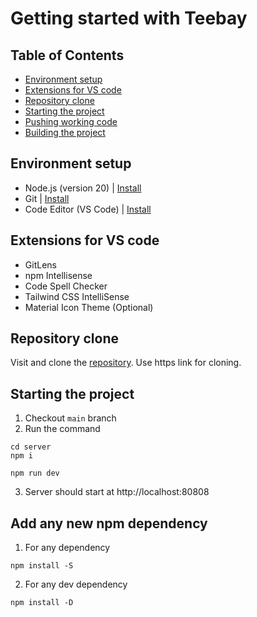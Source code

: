 # Getting started with Teebay

## Table of Contents
- [Environment setup](#environment-setup)
- [Extensions for VS code](#extensions-for-vs-code)
- [Repository clone](#repository-clone)
- [Starting the project](#starting-the-project)
- [Pushing working code](#pushing-working-code)
- [Building the project](#building-the-project)

## Environment setup
- Node.js (version 20) | [Install](https://nodejs.org/en/) 
- Git | [Install](https://www.atlassian.com/git/tutorials/install-git)
- Code Editor (VS Code) | [Install](https://code.visualstudio.com/)

## Extensions for VS code
- GitLens
- npm Intellisense
- Code Spell Checker
- Tailwind CSS IntelliSense
- Material Icon Theme (Optional)

## Repository clone
Visit and clone the [repository](https://github.com/MahibulHaque/teebay). Use https link for cloning.

## Starting the project

1. Checkout `main` branch
2. Run the command

```
cd server
npm i
```

```
npm run dev
```
3. Server should start at http://localhost:80808

## Add any new npm dependency

1. For any dependency
```
npm install -S
```
2. For any dev dependency
```
npm install -D
```